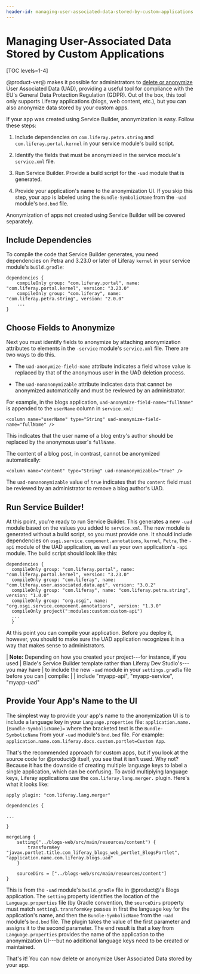 ```yaml
---
header-id: managing-user-associated-data-stored-by-custom-applications
---
```


# Managing User-Associated Data Stored by Custom Applications

[TOC levels=1-4]

@product-ver@ makes it possible for administrators to [delete or
anonymize](/docs/7-1/user/-/knowledge_base/u/managing-user-data)
User Associated Data (UAD), providing a useful tool for compliance with the EU's
General Data Protection Regulation (GDPR). Out of the box, this tool only
supports Liferay applications (blogs, web content, etc.), but you can also
anonymize data stored by your custom apps.

If your app was created using Service Builder, anonymization is easy.
Follow these steps:

1.  Include dependencies on `com.liferay.petra.string` and 
    `com.liferay.portal.kernel` in your service module's build script.

2.  Identify the fields that must be anonymized in the service module's
    `service.xml` file.

3.  Run Service Builder. Provide a build script for the `-uad` module that is
    generated.

4.  Provide your application's name to the anonymization UI. If you skip this
    step, your app is labeled using the `Bundle-SymbolicName` from the
    `-uad` module's `bnd.bnd` file.

Anonymization of apps not created using Service Builder will be covered
separately.

## Include Dependencies

To compile the code that Service Builder generates, you need
dependencies on Petra and 3.23.0 or later of Liferay `kernel` in your service
module's `build.gradle`:

    dependencies {
        compileOnly group: "com.liferay.portal", name: "com.liferay.portal.kernel", version: "3.23.0"
        compileOnly group: "com.liferay", name: "com.liferay.petra.string", version: "2.0.0"
        ...
    }

## Choose Fields to Anonymize

Next you must identify fields to anonymize by attaching anonymization attributes to
elements in the `-service` module's `service.xml` file. There are two ways to do
this.

- The `uad-anonymize-field-name` attribute indicates a field whose value is
replaced by that of the anonymous user in the UAD deletion process.

- The `uad-nonanonymizable` attribute indicates data that cannot be anonymized
automatically and must be reviewed by an administrator.

For example, in the blogs application, `uad-anonymize-field-name="fullName"` is
appended to the `userName` column in `service.xml`:

    <column name="userName" type="String" uad-anonymize-field-name="fullName" />

This indicates that the user name of a blog entry's author should be replaced by
the anonymous user's `fullName`.

The content of a blog post, in contrast, cannot be anonymized automatically:

    <column name="content" type="String" uad-nonanonymizable="true" />

The `uad-nonanonymizable` value of `true` indicates that the `content` field
must be reviewed by an administrator to remove a blog author's UAD.

## Run Service Builder!

At this point, you're ready to run Service Builder. This generates a new `-uad`
module based on the values you added to `service.xml`. The new module is
generated without a build script, so you must provide one. It should include
dependencies on `osgi.service.component.annotations`, `kernel`, `Petra`, the
`-api` module of the UAD application, as well as your own application's `-api`
module. The build script should look like this:

    dependencies {
      compileOnly group: "com.liferay.portal", name: "com.liferay.portal.kernel", version: "3.23.0"
      compileOnly group: "com.liferay", name: "com.liferay.user.associated.data.api", version: "3.0.2"
      compileOnly group: "com.liferay", name: "com.liferay.petra.string", version: "1.0.0"
      compileOnly group: "org.osgi", name: "org.osgi.service.component.annotations", version: "1.3.0"
      compileOnly project(":modules:custom:custom-api")
      ...
      }

At this point you can compile your application. Before you deploy it, however,
you should to make sure the UAD application recognizes it in a way that makes
sense to administrators.

| **Note:** Depending on how you created your project---for instance, if you used
| Blade's Service Builder template rather than Liferay Dev Studio's---you may have
| to include the new `-uad` module in your `settings.gradle` file before you can
| compile:
| 
|     include "myapp-api", "myapp-service", "myapp-uad"

## Provide Your App's Name to the UI

The simplest way to provide your app's name to the anonymization UI is to
include a language key in your `Language.properties` file:
`application.name.[Bundle-SymbolicName]=` where the bracketed text is the
`Bundle-SymbolicName` from your `-uad` module's `bnd.bnd` file. For example:
`application.name.com.liferay.docs.custom.portlet=Custom App`.

That's the recommended approach for custom apps, but if you look at the source
code for @product@ itself, you see that it isn't used. Why not? Because it has
the downside of creating multiple language keys to label a single application,
which can be confusing. To avoid multiplying language keys, Liferay applications
use the `com.liferay.lang.merger.` plugin. Here's what it looks like:

    apply plugin: "com.liferay.lang.merger"

    dependencies {

    ...

    }

    mergeLang {
        setting("../blogs-web/src/main/resources/content") {
            transformKey "javax.portlet.title.com_liferay_blogs_web_portlet_BlogsPortlet", "application.name.com.liferay.blogs.uad"
        }

        sourceDirs = ["../blogs-web/src/main/resources/content"]
    }

This is from the `-uad` module's `build.gradle` file in @product@'s Blogs
application. The `setting` property identifies the location of the
`Language.properties` file (by Gradle convention, the `sourceDirs` property must
match `setting`). `transformKey` passes in first the language key for the
application's name, and then the `Bundle-SymbolicName` from the `-uad` module's
`bnd.bnd` file. The plugin takes the value of the first parameter and assigns it
to the second parameter. The end result is that a key from `Language.properties`
provides the name of the application to the anonymization UI---but no additional
language keys need to be created or maintained.

That's it! You can now delete or anonymize User Associated Data stored by your
app.
